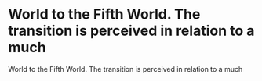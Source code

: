 # World to the Fifth World. The transition is perceived in relation to a much

World to the Fifth World. The transition is perceived in relation to a much